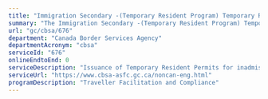 ```yaml
---
title: "Immigration Secondary -(Temporary Resident Program) Temporary Resident Permit"
summary: "The Immigration Secondary -(Temporary Resident Program) Temporary Resident Permit service from Canada Border Services Agency is not available end-to-end online, according to the GC Service Inventory."
url: "gc/cbsa/676"
department: "Canada Border Services Agency"
departmentAcronym: "cbsa"
serviceId: "676"
onlineEndtoEnd: 0
serviceDescription: "Issuance of Temporary Resident Permits for inadmissible persons."
serviceUrl: "https://www.cbsa-asfc.gc.ca/noncan-eng.html"
programDescription: "Traveller Facilitation and Compliance"
---
```


